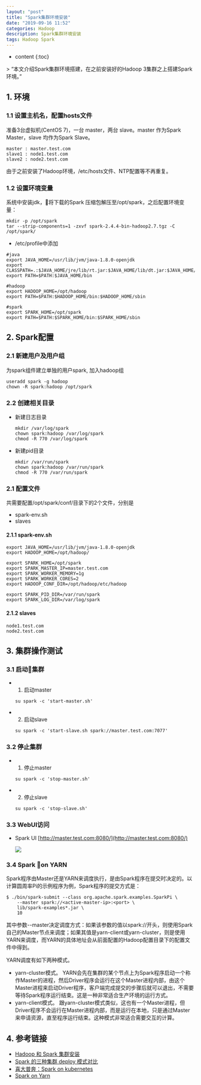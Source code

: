 ```yaml
---
layout: "post"
title: "Spark集群环境安装"
date: "2019-09-16 11:52"
categories: Hadoop
description: Spark集群环境安装
tags: Hadoop Spark
---
```


* content
{:toc}

<div class="postImg" style="background-image:url(http://carforeasy.cn/Spark集群环境安装-f99e0f8b.png)" ></div>
> “本文介绍Spark集群环境搭建，在之前安装好的Hadoop 3集群之上搭建Spark环境。”





## 1. 环境

### 1.1 设置主机名，配置hosts文件

  准备3台虚拟机(CentOS 7)，一台 master，两台 slave。master 作为Spark Master，slave 均作为Spark Slave。

  ```
  master : master.test.com
  slave1 : node1.test.com
  slave2 : node2.test.com
  ```

  由于之前安装了Hadoop环境，/etc/hosts文件、NTP配置等不再重复。

### 1.2 设置环境变量
  系统中安装jdk，将下载的Spark 压缩包解压至/opt/spark，之后配置环境变量：

  ```
  mkdir -p /opt/spark
  tar --strip-components=1 -zxvf spark-2.4.4-bin-hadoop2.7.tgz -C /opt/spark/
  ```

  + /etc/profile中添加

  ```
  #java
  export JAVA_HOME=/usr/lib/jvm/java-1.8.0-openjdk
  export CLASSPATH=.:$JAVA_HOME/jre/lib/rt.jar:$JAVA_HOME/lib/dt.jar:$JAVA_HOME/lib/tools.jar
  export PATH=$PATH:$JAVA_HOME/bin

  #hadoop
  export HADOOP_HOME=/opt/hadoop
  export PATH=$PATH:$HADOOP_HOME/bin:$HADOOP_HOME/sbin

  #spark
  export SPARK_HOME=/opt/spark
  export PATH=$PATH:$SPARK_HOME/bin:$SPARK_HOME/sbin
  ```

## 2. Spark配置



### 2.1 新建用户及用户组

  为spark组件建立单独的用户spark, 加入hadoop组

  ```
  useradd spark -g hadoop
  chown -R spark:hadoop /opt/spark
  ```


### 2.2 创建相关目录


+ 新建日志目录

  ```
  mkdir /var/log/spark
  chown spark:hadoop /var/log/spark
  chmod -R 770 /var/log/spark

  ```

+ 新建pid目录

  ```
  mkdir /var/run/spark
  chown spark:hadoop /var/run/spark
  chmod -R 770 /var/run/spark

  ```

### 2.1 配置文件

共需要配置/opt/spark/conf/目录下的2个文件，分别是
+ spark-env.sh
+ slaves



#### 2.1.1 spark-env.sh

```
export JAVA_HOME=/usr/lib/jvm/java-1.8.0-openjdk
export HADOOP_HOME=/opt/hadoop/

export SPARK_HOME=/opt/spark
export SPARK_MASTER_IP=master.test.com
export SPARK_WORKER_MEMORY=1g
export SPARK_WORKER_CORES=2
export HADOOP_CONF_DIR=/opt/hadoop/etc/hadoop

export SPARK_PID_DIR=/var/run/spark
export SPARK_LOG_DIR=/var/log/spark
```

#### 2.1.2 slaves

```
node1.test.com
node2.test.com

```

## 3. 集群操作测试

### 3.1 启动集群

+ 1. 启动master

  ```
  su spark -c 'start-master.sh'
  ```
+ 2. 启动slave
  ```
  su spark -c 'start-slave.sh spark://master.test.com:7077'
  ```

### 3.2 停止集群

  + 1. 停止master

    ```
    su spark -c 'stop-master.sh'
    ```
  + 2. 停止slave
    ```
    su spark -c 'stop-slave.sh'
    ```

### 3.3 WebUI访问  

+ Spark UI
  [http://master.test.com:8080/](http://master.test.com:8080/)

  ![](http://carforeasy.cn/Spark集群环境安装-66a3bdc2.png)


### 3.4 Spark on YARN

Spark程序由Master还是YARN来调度执行，是由Spark程序在提交时决定的。以计算圆周率Pi的示例程序为例，Spark程序的提交方式是：

```
$ ./bin/spark-submit --class org.apache.spark.examples.SparkPi \
    --master spark://<active-master-ip>:<port> \
    lib/spark-examples*.jar \
    10

```
其中参数--master决定调度方式：如果该参数的值以spark://开头，则使用Spark自己的Master节点来调度；如果其值是yarn-client或yarn-cluster，则是使用YARN来调度，而YARN的具体地址会从前面配置的Hadoop配置目录下的配置文件中得到。

YARN调度有如下两种模式。

+ yarn-cluster模式。
  YARN会先在集群的某个节点上为Spark程序启动一个称作Master的进程，然后Driver程序会运行在这个Master进程内部，由这个Master进程来启动Driver程序，客户端完成提交的步骤后就可以退出，不需要等待Spark程序运行结束。这是一种非常适合生产环境的运行方式。
+ yarn-client模式。
  跟yarn-cluster模式类似，这也有一个Master进程，但Driver程序不会运行在Master进程内部，而是运行在本地，只是通过Master来申请资源，直至程序运行结束。这种模式非常适合需要交互的计算。



## 4. 参考链接

+ [Hadoop 和 Spark 集群安装](https://www.jianshu.com/p/6391cae87527)
+ [Spark 的三种集群 deploy 模式对比](https://juejin.im/entry/575239e16be3ff006be189f4)
+ [喜大普奔：Spark on kubernetes](https://ieevee.com/tech/2017/08/31/spark-on-k8s.html)
+ [Spark on Yarn](https://blog.csdn.net/lsshlsw/article/details/41787537)

